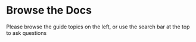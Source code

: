 # Browse the Docs

Please browse the guide topics on the left, or use the search bar at the top to ask questions